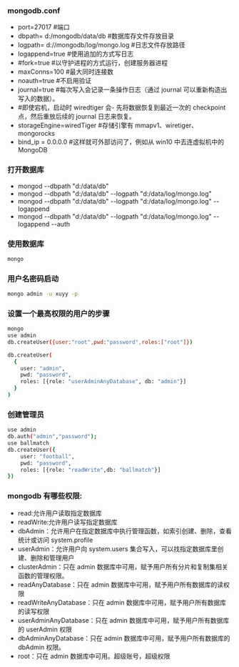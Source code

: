 ### mongodb.conf

- port=27017 #端口
- dbpath= d:/mongodb/data/db #数据库存文件存放目录
- logpath= d://mongodb/log/mongo.log #日志文件存放路径
- logappend=true #使用追加的方式写日志
- #fork=true #以守护进程的方式运行，创建服务器进程
- maxConns=100 #最大同时连接数
- noauth=true #不启用验证
- journal=true #每次写入会记录一条操作日志（通过 journal 可以重新构造出写入的数据）。
- #即使宕机，启动时 wiredtiger 会- 先将数据恢复到最近一次的 checkpoint 点，然后重放后续的 journal 日志来恢复。
- storageEngine=wiredTiger #存储引擎有 mmapv1、wiretiger、mongorocks
- bind_ip = 0.0.0.0 #这样就可外部访问了，例如从 win10 中去连虚拟机中的 MongoDB

### 打开数据库

- mongod --dbpath "d:/data/db"
- mongod --dbpath "d:/data/db" --logpath "d:/data/log/mongo.log"
- mongod --dbpath "d:/data/db" --logpath "d:/data/log/mongo.log" --logappend
- mongod --dbpath "d:/data/db" --logpath "d:/data/log/mongo.log" --logappend --auth

### 使用数据库

```bash
mongo
```

### 用户名密码启动

```bash
mongo admin -u xuyy -p
```

### 设置一个最高权限的用户的步骤

```bash
mongo
use admin
db.createUser({user:"root",pwd:"password",roles:["root"]})

db.createUser(  
  {  
    user: "admin",  
    pwd: "password",  
    roles: [{role: "userAdminAnyDatabase", db: "admin"}]  
  }  
)
```

### 创建管理员

```bash
use admin
db.auth("admin","password");
use ballmatch
db.createUser({
    user: "football",
    pwd: "password",
    roles: [{role: "readWrite",db: "ballmatch"}]
})
```

### mongodb 有哪些权限:

- read:允许用户读取指定数据库
- readWrite:允许用户读写指定数据库
- dbAdmin：允许用户在指定数据库中执行管理函数，如索引创建、删除，查看统计或访问 system.profile
- userAdmin：允许用户向 system.users 集合写入，可以找指定数据库里创建、删除和管理用户
- clusterAdmin：只在 admin 数据库中可用，赋予用户所有分片和复制集相关函数的管理权限。
- readAnyDatabase：只在 admin 数据库中可用，赋予用户所有数据库的读权限
- readWriteAnyDatabase：只在 admin 数据库中可用，赋予用户所有数据库的读写权限
- userAdminAnyDatabase：只在 admin 数据库中可用，赋予用户所有数据库的 userAdmin 权限
- dbAdminAnyDatabase：只在 admin 数据库中可用，赋予用户所有数据库的 dbAdmin 权限。
- root：只在 admin 数据库中可用。超级账号，超级权限
